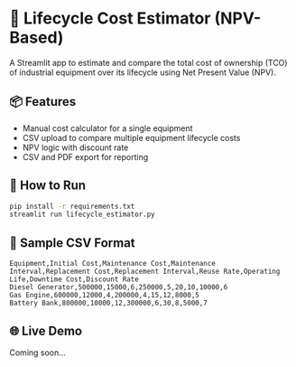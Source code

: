 
# 🔧 Lifecycle Cost Estimator (NPV-Based)

A Streamlit app to estimate and compare the total cost of ownership (TCO) of industrial equipment over its lifecycle using Net Present Value (NPV).

## 📦 Features
- Manual cost calculator for a single equipment
- CSV upload to compare multiple equipment lifecycle costs
- NPV logic with discount rate
- CSV and PDF export for reporting

## 🚀 How to Run

```bash
pip install -r requirements.txt
streamlit run lifecycle_estimator.py
```

## 📁 Sample CSV Format

```csv
Equipment,Initial Cost,Maintenance Cost,Maintenance Interval,Replacement Cost,Replacement Interval,Reuse Rate,Operating Life,Downtime Cost,Discount Rate
Diesel Generator,500000,15000,6,250000,5,20,10,10000,6
Gas Engine,600000,12000,4,200000,4,15,12,8000,5
Battery Bank,800000,10000,12,300000,6,30,8,5000,7
```

## 🌐 Live Demo

Coming soon...

